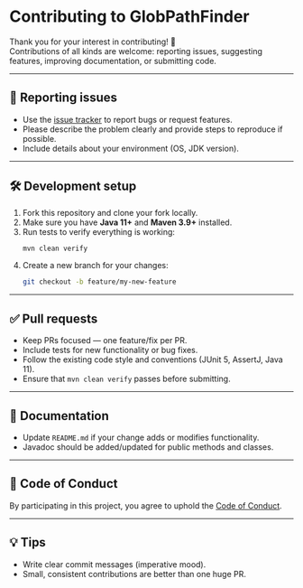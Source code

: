 # Contributing to GlobPathFinder

Thank you for your interest in contributing! 🚀  
Contributions of all kinds are welcome: reporting issues, suggesting features, improving documentation, or submitting code.

---

## 🐛 Reporting issues

- Use the [issue tracker](../../issues) to report bugs or request features.
- Please describe the problem clearly and provide steps to reproduce if possible.
- Include details about your environment (OS, JDK version).

---

## 🛠️ Development setup

1. Fork this repository and clone your fork locally.
2. Make sure you have **Java 11+** and **Maven 3.9+** installed.
3. Run tests to verify everything is working:
   ```bash
   mvn clean verify
   ```
4. Create a new branch for your changes:
   ```bash
   git checkout -b feature/my-new-feature
   ```

---

## ✅ Pull requests

- Keep PRs focused — one feature/fix per PR.
- Include tests for new functionality or bug fixes.
- Follow the existing code style and conventions (JUnit 5, AssertJ, Java 11).
- Ensure that `mvn clean verify` passes before submitting.

---

## 📖 Documentation

- Update `README.md` if your change adds or modifies functionality.
- Javadoc should be added/updated for public methods and classes.

---

## 🙌 Code of Conduct

By participating in this project, you agree to uphold the [Code of Conduct](CODE_OF_CONDUCT.md).

---

## 💡 Tips

- Write clear commit messages (imperative mood).
- Small, consistent contributions are better than one huge PR.
